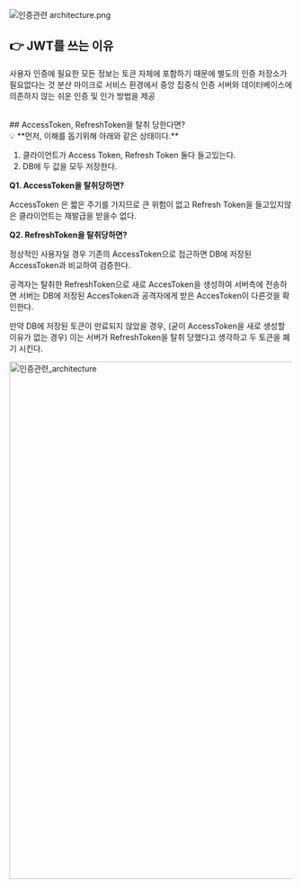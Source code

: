 ![인증관련 architecture.png](https://s3-us-west-2.amazonaws.com/secure.notion-static.com/e61ab37b-1b33-4727-a964-a6ca12ae2697/%EC%9D%B8%EC%A6%9D%EA%B4%80%EB%A0%A8_architecture.png)


## 👉 JWT를 쓰는 이유
사용자 인증에 필요한 모든 정보는 토큰 자체에 포함하기 때문에 별도의 인증 저장소가 필요없다는 것
분산 마이크로 서비스 환경에서 중앙 집중식 인증 서버와 데이터베이스에 의존하지 않는 쉬운 인증 및 인가 방법을 제공
<br>

<br>
## AccessToken, RefreshToken을 탈취 당한다면?
<aside>
💡 **먼저, 이해를 돕기위해 아래와 같은 상태이다.**

1. 클라이언트가 Access Token, Refresh Token 둘다 들고있는다.
2. DB에 두 값을 모두 저장한다.

**Q1. AccessToken을 탈취당하면?**

AccessToken 은 짧은 주기를 가지므로 큰 위험이 없고 Refresh Token을 들고있지않은 클라이언트는 재발급을 받을수 없다.

**Q2. RefreshToken을 탈취당하면?**

정상적인 사용자일 경우 기존의 AccessToken으로 접근하면 DB에 저장된 AccessToken과 비교하여 검증한다.

공격자는 탈취한 RefreshToken으로 새로 AccesToken을 생성하여 서버측에 전송하면 서버는 DB에 저장된
AccesToken과 공격자에게 받은 AccesToken이 다른것을 확인한다.

만약 DB에 저장된 토큰이 만료되지 않았을 경우, (굳이 AccessToken을 새로 생성할 이유가 없는 경우)
이는 서버가 RefreshToken을 탈취 당했다고 생각하고 두 토큰을 폐기 시킨다.

</aside>

<img width="920" alt="인증관련_architecture" src="https://user-images.githubusercontent.com/56526225/191224926-8d699e20-cd5a-4cb2-8ea1-45a795e8ff15.png">
